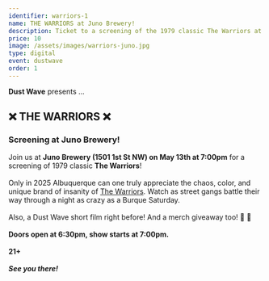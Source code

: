 ```yaml
---
identifier: warriors-1
name: THE WARRIORS at Juno Brewery!
description: Ticket to a screening of the 1979 classic The Warriors at Juno Brewery!
price: 10
image: /assets/images/warriors-juno.jpg
type: digital
event: dustwave
order: 1
---
```

<strong>Dust Wave</strong> presents ...
<br>
<h2>❌ THE WARRIORS ❌</h2>
<h3>Screening at Juno Brewery!</h3>
Join us at <strong>Juno Brewery (1501 1st St NW) on May 13th at 7:00pm</strong> for a screening of 1979 classic <strong>The Warriors</strong>!
<br><br>
Only in 2025 Albuquerque can one truly appreciate the chaos, color, and unique brand of insanity of <a href="https://www.imdb.com/title/tt0080120" target="_blank">The Warriors</a>. Watch as street gangs battle their way through a night as crazy as a Burque Saturday.
<br><br>
Also, a Dust Wave short film right before! And a merch giveaway too! 🎥 🎉
<br><br>
<strong>Doors open at 6:30pm, show starts at 7:00pm.</strong>
<br><br>
<strong>21+</strong>
<br><br>
<strong><i>See you there!</i></strong>